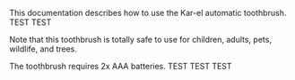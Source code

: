 This documentation describes how to use the Kar-el automatic
toothbrush. TEST TEST

Note that this toothbrush is totally safe to use for children,
adults, pets, wildlife, and trees.

The toothbrush requires 2x AAA batteries. TEST TEST TEST